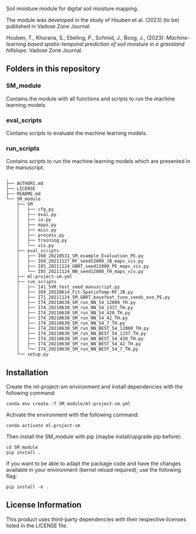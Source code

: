 Soil moisture module for digital soil moisture mapping.

The module was developed in the study of Houben et al. (2023) (to be) published in Vadose Zone Journal:

Houben, T., Khurana, S., Ebeling, P., Schmid, J., Boog, J., (2023): *Machine-learning based spatio-temporal prediction of soil moisture in a grassland hillslope*. Vadose Zone Journal.

## Folders in this repository

### SM_module
Contains the module with all functions and scripts to run the machine learning models.

### eval_scripts
Contains scripts to evaluate the machine learning models.

### run_scripts
Contains scripts to run the machine learning models which are presented in the manuscript.

```
.
├── AUTHORS.md 
├── LICENSE
├── README.md
└── SM_module
    ├── SM
    │   ├── cfg.py
    │   ├── eval.py
    │   ├── io.py
    │   ├── maps.py
    │   ├── misc.py
    │   ├── process.py
    │   ├── training.py
    │   └── vis.py
    ├── eval_scripts
    │   ├── I60_20210531_SM_example_Evaluation_PE.py
    │   ├── I69_20211127_RF_seed12000_JB_maps_vis.py
    │   ├── I85_20211124_GBRT_seed12000_PE_maps_vis.py
    │   └── I85_20211124_NN_seed12000_TH_maps_vis.py
    ├── ml-project-sm.yml
    ├── run_scripts
    │   ├── I41_SVR_test_seed_manuscript.py
    │   ├── I69_20210614_Fit-SpatioTemp-RF_JB.py
    │   ├── I71_20211124_SM_GBRT_basefeat_tune_seeds_eve_PE.py
    │   ├── I74_20210630_SM_run_NN_54_12000_TH.py
    │   ├── I74_20210630_SM_run_NN_54_1337_TH.py
    │   ├── I74_20210630_SM_run_NN_54_420_TH.py
    │   ├── I74_20210630_SM_run_NN_54_42_TH.py
    │   ├── I74_20210630_SM_run_NN_54_7_TH.py
    │   ├── I74_20210630_SM_run_NN_BEST_54_12000_TH.py
    │   ├── I74_20210630_SM_run_NN_BEST_54_1337_TH.py
    │   ├── I74_20210630_SM_run_NN_BEST_54_420_TH.py
    │   ├── I74_20210630_SM_run_NN_BEST_54_42_TH.py
    │   └── I74_20210630_SM_run_NN_BEST_54_7_TH.py
    └── setup.py
```

## Installation
Create the ml-project-sm environment and install dependencies with the following command:

```
conda env create -f SM_module/ml-project-sm.yml
```
Activate the environment with the following command:

```
conda activate ml-project-sm
```

Then install the SM_module with pip (maybe install/upgrade pip before):

```
cd SM_module
pip install .
```

If you want to be able to adapt the package code and have the changes available in your environment (kernel reload required), use the following flag:

```
pip install -e .
```


## License Information

This product uses third-party dependencies with their respective licenses listed in the LICENSE file.